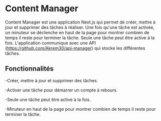 # Content Manager
Content Manager est une application Next.js qui permet de créer, mettre à jour et supprimer des tâches à réaliser. Une fois qu'une tâche est activée, un minuteur se déclenche en haut de la page pour montrer combien de temps il reste pour terminer la tâche. Seule une tâche peut être active à la fois. L'application communique avec une API (https://github.com/Akrem30/api-manager) qui stocke les différentes tâches.

## Fonctionnalités
-Créer, mettre à jour et supprimer des tâches.

-Activer une tâche pour démarrer un compte à rebours.

-Seule une tâche peut être active à la fois.

-Minuteur en haut de la page pour montrer combien de temps il reste pour terminer la tâche.
